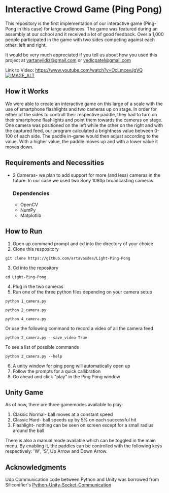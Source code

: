 # Interactive Crowd Game (Ping Pong)
This repository is the first implementation of our interactive game (Ping-Pong in this case) for large audiences. The game was featured during an assembly at our school and it received a lot of good feedback. Over a 1,000 people participated in the game with two sides competing against each other: left and right. 

It would be very much appreciated if you tell us about how you used this project at vartanyildiz@gmail.com or vedicpatel@gmail.com

Link to Video: https://www.youtube.com/watch?v=OcLmcevJgVQ
[![IMAGE_ALT](https://img.youtube.com/vi/OcLmcevJgVQ/maxresdefault.jpg)](https://www.youtube.com/watch?v=OcLmcevJgVQ)

## How it Works
We were able to create an interactive game on this large of a scale with the use of smartphone flashlights and two cameras up on stage. In order for either of the sides to controll their respective paddle, they had to turn on their smartphone flashlights and point them towards the cameras on stage. One camera was positioned on the left while the other on the right and with the captured feed, our program calculated a brightness value between 0-100 of each side. The paddle in-game would then adjust according to the value. With a higher value, the paddle moves up and with a lower value it moves down. 

## Requirements and Necessities
- 2 Cameras- we plan to add support for more (and less) cameras in the future. In our case we used two Sony 1080p broadcasting cameras.
    ### Dependencies
    - OpenCV
    - NumPy
    - Matplotlib

## How to Run
1. Open up command prompt and cd into the directory of your choice
2. Clone this respository
```
git clone https://github.com/artavasdes/Light-Ping-Pong
```
3. Cd into the repository
```
cd Light-Ping-Pong
```
4. Plug in the two cameras
5. Run one of the three python files depending on your camera setup
```
python 1_camera.py
```
```
python 2_camera.py
```
```
python 4_camera.py
```
Or use the following command to record a video of all the camera feed
```
python 2_camera.py --save_video True
```
To see a list of possible commands
```
python 2_camera.py --help
```

6. A unity window for ping pong will automatically open up
7. Follow the prompts for a quick callibration
8. Go ahead and click "play" in the Ping Pong window

## Unity Game
As of now, there are three gamemodes available to play:
1. Classic Normal- ball moves at a constant speed
2. Classic Hard- ball speeds up by 5% on each successful hit
3. Flashlight- nothing can be seen on screen except for a small radius around the ball

There is also a manual mode available which can be toggled in the main menu. By enabling it, the paddles can be controlled with the following keys respectively: 'W', 'S', Up Arrow and Down Arrow.

## Acknowledgments
Udp Communication code between Python and Unity was borrowed from Siliconifier's [Python-Unity-Socket-Communication](https://github.com/Siliconifier/Python-Unity-Socket-Communication)
